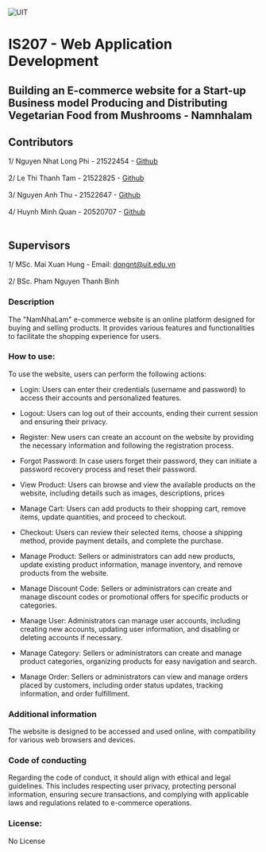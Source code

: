 ![UIT](https://img.shields.io/badge/from-UIT%20VNUHCM-blue?style=for-the-badge&link=https%3A%2F%2Fwww.uit.edu.vn%2F)

# IS207 - Web Application Development
## **Building an E-commerce website for a Start-up Business model Producing and Distributing Vegetarian Food from Mushrooms - Namnhalam**

## Contributors
1/ Nguyen Nhat Long Phi - 21522454 - [Github](https://github.com/nonggfiii) <br><br>
2/ Le Thi Thanh Tam - 21522825 - [Github](https://github.com/UIT-21522825) <br><br>
3/ Nguyen Anh Thu - 21522647 - [Github](https://github.com/anh-thhh) <br><br>
4/ Huynh Minh Quan - 20520707 - [Github](https://github.com/mquan8342) <br><br>

## Supervisors
1/ MSc. Mai Xuan Hung - Email: dongnt@uit.edu.vn <br><br>
2/ BSc. Pham Nguyen Thanh Binh

### **Description**
The "NamNhaLam" e-commerce website is an online platform designed for buying and selling products. It provides various features and functionalities to facilitate the shopping experience for users.

### **How to use**: <br>
To use the website, users can perform the following actions:

- Login: Users can enter their credentials (username and password) to access their accounts and personalized features.

- Logout: Users can log out of their accounts, ending their current session and ensuring their privacy.

- Register: New users can create an account on the website by providing the necessary information and following the registration process.

- Forgot Password: In case users forget their password, they can initiate a password recovery process and reset their password.

- View Product: Users can browse and view the available products on the website, including details such as images, descriptions, prices

- Manage Cart: Users can add products to their shopping cart, remove items, update quantities, and proceed to checkout.

- Checkout: Users can review their selected items, choose a shipping method, provide payment details, and complete the purchase.

- Manage Product: Sellers or administrators can add new products, update existing product information, manage inventory, and remove products from the website.

- Manage Discount Code: Sellers or administrators can create and manage discount codes or promotional offers for specific products or categories.

- Manage User: Administrators can manage user accounts, including creating new accounts, updating user information, and disabling or deleting accounts if necessary.

- Manage Category: Sellers or administrators can create and manage product categories, organizing products for easy navigation and search.

- Manage Order: Sellers or administrators can view and manage orders placed by customers, including order status updates, tracking information, and order fulfillment. <br>

### **Additional information**
The website is designed to be accessed and used online, with compatibility for various web browsers and devices.

### **Code of conducting**
Regarding the code of conduct, it should align with ethical and legal guidelines. This includes respecting user privacy, protecting personal information, ensuring secure transactions, and complying with applicable laws and regulations related to e-commerce operations.

### **License**: 
No License
